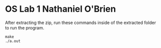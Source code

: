 # OS Lab 1 Nathaniel O'Brien

After extracting the zip, run these commands inside of the extracted folder to run the program.

```
make
./a.out
```